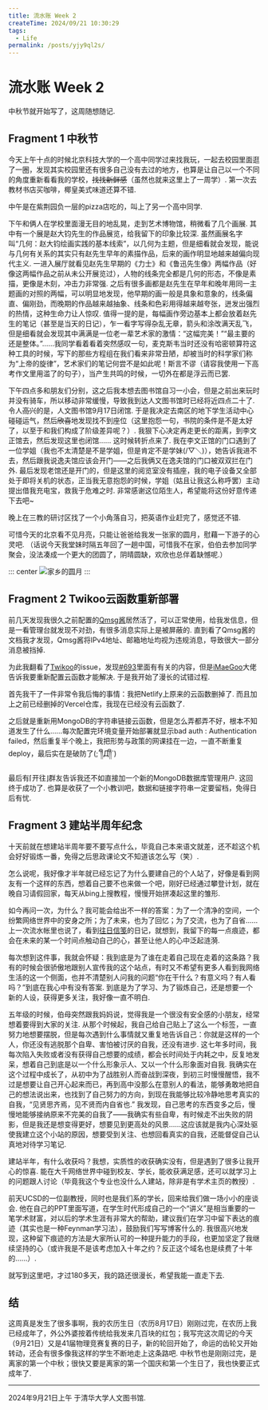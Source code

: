 ```yaml
---
title: 流水账 Week 2
createTime: 2024/09/21 10:30:29
tags:
  - Life
permalink: /posts/yjy9ql2s/
---
```


# 流水账 Week 2

中秋节就开始写了，这周随想随记.

## Fragment 1 中秋节

今天上午十点的时候北京科技大学的一个高中同学过来找我玩，一起去校园里面逛了一圈，发现其实校园里还有很多自己没有去过的地方，也算是让自己以一个不同的角度重新看看我的学校，<s>找找新鲜感</s>（虽然也就来这里上了一周学）. 第一次去教材书店买咖啡，椰皇美式味道还算不错.

中午是在紫荆园负一层的pizza店吃的，叫上了另一个高中同学.

下午和俩人在学校里面漫无目的地乱晃，走到艺术博物馆，稍微看了几个画展.
其中有一个展是赵大钧先生的作品展览，给我留下的印象比较深. 虽然画展名字叫“几何：赵大钧绘画实践的基本线索”，以几何为主题，但是细看就会发现，能说与几何有关系的其实只有赵先生早年的素描作品，后来的画作明显地越来越偏向现代主义.
一进入展厅就看见赵先生早期的《力士》和《鲁迅先生像》两幅作品（好像这两幅作品之前从未公开展览过），人物的线条完全都是几何的形态，不像是素描，更像是木刻，冲击力非常强. 之后有很多画都是赵先生在早年和晚年用同一主题画的对照的两幅，可以明显地发现，他早期的画一般是具象和意象的，线条偏直、偏刚劲，而晚期的作品越来越抽象、线条和色彩用得越来越夸张，迸发出强烈的热情，这种生命力让人惊叹.
值得一提的是，每幅画作旁边基本上都会放着赵先生的笔记（甚至是当天的日记），乍一看字写得杂乱无章，箭头和涂改满天乱飞，但是细看就会发现其中满满是一位老一辈艺术家的激情：“这幅完美！”“最主要的还是整体。”……我同学看着看着突然感叹一句，麦克斯韦当时还没有哈密顿算符这种工具的时候，写下的那些方程组在我们看来非常丑陋，却被当时的科学家们称为“上帝的旋律”，艺术家们的笔记何尝不是如此呢！斯言不谬（请容我使用一下高考作文里用滥了的句子），当产生共鸣的时候，一切外在都是浮云而已罢.

下午四点多和朋友们分别，这之后我本想去图书馆自习一小会，但是之前出来玩时并没有骑车，所以移动非常缓慢，导致我到达人文图书馆时已经将近四点二十了. 令人<s>高兴</s>的是，人文图书馆9月17日闭馆. 于是我决定去南区的地下学生活动中心碰碰运气，然后<s>欣喜</s>地发现找不到座位（这里抱怨一句，书院的条件是不是太好了，以至于和我们构成了阶级差异呢？）. 我狠下心决定再走更长的距离，到李文正馆去，然后发现这里也闭馆……
这时候转折点来了. 我在李文正馆的门口遇到了一位学姐（我也不太清楚是不是学姐，但是肯定不是学妹(/▽＼)），她告诉我进不去，然后跟我说逸夫馆应该会开门——之后我俩又在逸夫馆的门口被双双拦在门外. 最后发现老馆还是开门的，但是这里的阅览室没有插座，我的电子设备又全部处于即将关机的状态，正当我无意抱怨的时候，学姐（姑且让我这么称呼罢）主动提出借我充电宝，救我于危难之时.
非常感谢这位陌生人，希望能将这份好意传递下去吧~

晚上在三教的研讨区找了一个小角落自习，把英语作业赶完了，感觉还不错.

可惜今天的北京看不见月亮，只能让爸爸给我发一张家的圆月，慰藉一下游子的心灵吧. （话说今天我堂妹时隔五年回了一趟中国，可惜我不在家，伯伯去参加同学聚会，没法凑成一个更大的团圆了，阴晴圆缺，欢欣也总伴着缺憾呢.）

::: center
![家乡的圆月](https://p.sda1.dev/19/512f5321a0bd23e02ada975328951803/长沙之月.jpg)
:::

## Fragment 2 Twikoo云函数重新部署

前几天发现我很久之前配置的[Qmsg酱](https://qmsg.zendee.cn/)居然活了，可以正常使用，给我发信息，但是一看管理台就发现不对劲，有很多消息实际上是被屏蔽的. 直到看了Qmsg酱的文档我才发现，Qmsg酱将IPv4地址、邮箱地址均视为违规消息，导致很大一部分消息被挡掉.

为此我翻看了[Twikoo](https://github.com/twikoojs/twikoo)的issue，发现[#693](https://github.com/twikoojs/twikoo/issues/693)里面有有关的内容，但是[iMaeGoo](https://www.imaegoo.com/)大佬告诉我要重新配置云函数才能解决. 于是我开始了漫长的试错过程.

首先我干了一件非常令我后悔的事情：我把Netlify上原来的云函数删掉了. 而且加上之前已经删掉的Vercel仓库，我现在已经没有云函数了.

之后就是重新用MongoDB的字符串链接云函数，但是怎么弄都弄不好，根本不知道发生了什么……每次配置完环境变量开始部署就显示bad auth : Authentication failed，然后重复半个晚上，我把形势与政策的网课挂在一边，一直不断重复deploy，最后实在是破防了(;´༎ຶД༎ຶ`)

最后有⌈开往⌋群友告诉我还不如直接加一个新的MongoDB数据库管理用户. 这回终于成功了. 也算是收获了一个小教训吧，数据和链接字符串一定要留档，免得日后有忧.

## Fragment 3 建站半周年纪念

十天前就在想建站半周年要不要写点什么，毕竟自己本来语文就差，还不趁这个机会好好锻炼一番，免得之后思政课论文不知道该怎么写（笑）.

怎么说呢，我好像才半年就已经忘记了为什么要建自己的个人站了，好像是看到网友有一个这样的东西，想着自己要不也来做一个吧，刚好已经通过攀登计划，就在晚自习请假回家，每天从bing上搜教程，慢慢开始拼凑起这里的雏形.

如今再问一次，为什么？我可能会给出不一样的答案：为了一个清净的空间，一个纷繁网络世界中的安身之所；为了未来，也为了回忆；为了交流，也为了自省……上一次流水帐里也说了，看到[往日信笺](https://www.xingmail.cn/)的日记，就想到，我留下的每一点痕迹，都会在未来的某一个时间点触动自己的心，甚至让他人的心中泛起涟漪.

每次想到这件事，我就会怀疑：我到底是为了谁在走着自己现在走着的这条路？我有的时候会很骄傲地跟别人宣传我的这个站点，有时又不希望有更多人看到我网络生活的这一个侧面，也并不清楚别人问我的问题“你在干什么？有意义吗？有人看吗？”到底在我心中有没有答案. 到底是为了学习、为了锻炼自己，还是想要一个新的人设，获得更多关注，我好像一直不明白.

五年级的时候，伯母突然跟我妈妈说，觉得我是一个很没有安全感的小朋友，经常想着要得到大家的关注. 从那个时候起，我自己给自己贴上了这么一个标签，一直努力地想要摆脱，但是每次遇到什么事情就又重复地告诉自己：你就是这样的一个人，你还没有逃脱那个自卑、害怕被讨厌的自我，还没有进步. 这七年多时间，我每次陷入失败或者没有获得自己想要的成绩，都会长时间处于内耗之中，反复地发呆，想着自己到底是以一个什么形象示人、又以一个什么形象面对自我. 我确实在这个过程中成长了，从初中为了战胜别人而奋战到深夜，到初三时慢慢醒悟，我不过是想要让自己开心起来而已，再到高中没那么在意别人的看法，能够勇敢地把自己的想法说出来，也找到了自己努力的方向，到现在我能够比较冷静地思考真实的自我，“见贤思齐焉，见不贤而内自省也.” 我发现，自己思考的东西变多之后，慢慢地能够接纳原来不完美的自我了——我确实有些自卑，有时候走不出失败的阴影，但是我还是想变得更好，想要见到更高处的风景……这应该就是我内心深处驱使我建立这个小站的原因，想要受到关注、也想回看真实的自我，还能督促自己认真地对待学习笔记.

建站半年，有什么收获吗？我想，实质性的收获确实没有，但是遇到了很多让我开心的惊喜. 能在大千网络世界中碰到校友、学长，能收获满足感，还可以就学习上的问题跟人讨论（毕竟我这个专业也没什么人建站，除非是有学术主页的教授）.

前天UCSD的一位副教授，同时也是我们系的学长，回来给我们做一场小小的座谈会. 他在自己的PPT里面写道，在学生时代形成自己的一个“讲义”是相当重要的一笔学术财富，对以后的学术生涯有非常大的帮助，建议我们在学习中留下表达的痕迹（其实也是一种Feynman学习法），鼓励我们写写博客什么的. 我很高兴地发现，这种留下痕迹的方法是大家所认可的一种提升能力的手段，也更加坚定了我继续坚持的心（或许我是不是该考虑加入十年之约？反正这个域名也是续费了十年的……）.

就写到这里吧，才过180多天，我的路还很漫长，希望我能一直走下去.

## 结

这周真是发生了很多事啊，我的农历生日（农历8月17日）刚刚过完，在农历上我已经成年了，外公外婆按着传统给我发来几百块的红包；我写完这次周记的今天（9月21日）又是41届物理竞赛复赛的日子，新的轮回开始了，命运的齿轮又开始转动，还会有很多像我这样的学生不断地走上这条路吧. 中秋节也是刚刚过完，是离家的第一个中秋；很快又要是离家的第一个国庆和第一个生日了，我也快要正式成年了.

------

2024年9月21日上午
于清华大学人文图书馆.
